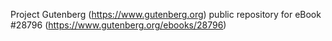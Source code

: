 Project Gutenberg (https://www.gutenberg.org) public repository for eBook #28796 (https://www.gutenberg.org/ebooks/28796)
